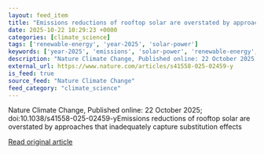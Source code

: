```yaml
---
layout: feed_item
title: "Emissions reductions of rooftop solar are overstated by approaches that inadequately capture substitution effects"
date: 2025-10-22 10:29:23 +0000
categories: [climate_science]
tags: ['renewable-energy', 'year-2025', 'solar-power']
keywords: ['year-2025', 'emissions', 'solar-power', 'renewable-energy', 'reductions', 'rooftop']
description: "Nature Climate Change, Published online: 22 October 2025; doi:10"
external_url: https://www.nature.com/articles/s41558-025-02459-y
is_feed: true
source_feed: "Nature Climate Change"
feed_category: "climate_science"
---
```


Nature Climate Change, Published online: 22 October 2025; doi:10.1038/s41558-025-02459-yEmissions reductions of rooftop solar are overstated by approaches that inadequately capture substitution effects

[Read original article](https://www.nature.com/articles/s41558-025-02459-y)

